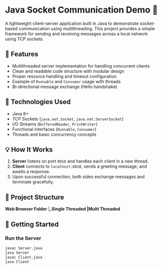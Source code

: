 # Java Socket Communication Demo 🚀

A lightweight client-server application built in Java to demonstrate socket-based communication using multithreading. This project provides a simple framework for sending and receiving messages across a local network using TCP sockets.

## 📌 Features

- Multithreaded server implementation for handling concurrent clients
- Clean and readable code structure with modular design
- Proper resource handling and timeout configuration
- Example of `Runnable` and `Consumer` usage with threads
- Bi-directional message exchange (Hello handshake)

## 🧠 Technologies Used

- Java 8+
- TCP Sockets (`java.net.Socket`, `java.net.ServerSocket`)
- I/O Streams (`BufferedReader`, `PrintWriter`)
- Functional interfaces (`Runnable`, `Consumer`)
- Threads and basic concurrency concepts

## 💡 How It Works

1. **Server** listens on port `8010` and handles each client in a new thread.
2. **Client** connects to `localhost:8010`, sends a greeting message, and awaits a response.
3. Upon successful connection, both sides exchange messages and terminate gracefully.

## 📂 Project Structure
**Web Browser Folder**
|___**Single Threaded**
|__**Multi Threaded**

## 🚦 Getting Started

### Run the Server

```bash
javac Server.java
java Server
javac Client.java
java Client
